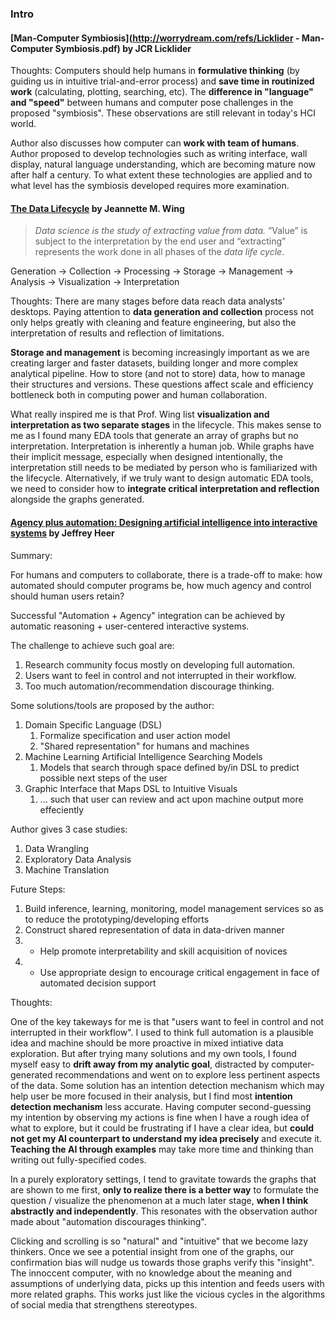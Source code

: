 ### Intro

#### [Man-Computer Symbiosis](http://worrydream.com/refs/Licklider - Man-Computer Symbiosis.pdf) by JCR Licklider

Thoughts: Computers should help humans in **formulative thinking** (by guiding us in intuitive trial-and-error process) and **save time in routinized work** (calculating, plotting, searching, etc). The **difference in "language" and "speed"** between humans and computer pose challenges in the proposed "symbiosis". These observations are still relevant in today's HCI world.

Author also discusses how computer can **work with team of humans**. Author proposed to develop technologies such as writing interface, wall display, natural language understanding, which are becoming mature now after half a century. To what extent these technologies are applied and to what level has the symbiosis developed requires more examination.

#### [The Data Lifecycle](https://hdsr.mitpress.mit.edu/pub/577rq08d/release/3) by Jeannette M. Wing

> *Data science is the study of extracting value from data.* “Value” is subject to the interpretation by the end user and “extracting” represents the work done in all phases of the *data life cycle*.

Generation -> Collection  -> Processing  -> Storage  -> Management  -> Analysis  -> Visualization -> Interpretation

Thoughts: There are many stages before data reach data analysts' desktops. Paying attention to **data generation and collection** process not only helps greatly with cleaning and feature engineering, but also the interpretation of results and reflection of limitations. 

**Storage and management** is becoming increasingly important as we are creating larger and faster datasets, building longer and more complex analytical pipeline. How to store (and not to store) data, how to manage their structures and versions. These questions affect scale and efficiency bottleneck both in computing power and human collaboration.

What really inspired me is that Prof. Wing list **visualization and interpretation as two separate stages** in the lifecycle. This makes sense to me as I found many EDA tools that generate an array of graphs but no interpretation. Interpretation is inherently a human job. While graphs have their implicit message, especially when designed intentionally, the interpretation still needs to be mediated by person who is familiarized with the lifecycle. Alternatively, if we truly want to design automatic EDA tools, we need to consider how to **integrate critical interpretation and reflection** alongside the graphs generated.  

#### [Agency plus automation: Designing artificial intelligence into interactive systems](https://www.pnas.org/content/pnas/116/6/1844.full.pdf) by Jeffrey Heer

Summary: 

For humans and computers to collaborate, there is a trade-off to make: how automated should computer programs be, how much agency and control should human users retain?

Successful "Automation + Agency" integration can be achieved by automatic reasoning + user-centered interactive systems. 

The challenge to achieve such goal are:

1. Research community focus mostly on developing full automation.
2. Users want to feel in control and not interrupted in their workflow.
3. Too much automation/recommendation discourage thinking.

Some solutions/tools are proposed by the author: 

1. Domain Specific Language (DSL)
   1. Formalize specification and user action model
   2. "Shared representation" for humans and machines
2. Machine Learning Artificial Intelligence Searching Models 
   1. Models that search through space defined by/in DSL to predict possible next steps of the user
3. Graphic Interface that Maps DSL to Intuitive Visuals
   1. ... such that user can review and act upon machine output more effeciently

Author gives 3 case studies:

1. Data Wrangling
2. Exploratory Data Analysis
3. Machine Translation

Future Steps:

1. Build inference, learning, monitoring, model management services so as to reduce the prototyping/developing efforts
2. Construct shared representation of data in data-driven manner
3. * Help promote interpretability and skill acquisition of novices
4. * Use appropriate design to encourage critical engagement in face of automated decision support

Thoughts: 

One of the key takeways for me is that "users want to feel in control and not interrupted in their workflow". I used to think full automation is a plausible idea and machine should be more proactive in mixed intiative data exploration. But after trying many solutions and my own tools, I found myself easy to **drift away from my analytic goal**, distracted by computer-generated recommendations and went on to explore less pertinent aspects of the data. Some solution has an intention detection mechanism which may help user be more focused in their analysis, but I find most **intention detection mechanism** less accurate. Having computer second-guessing my intention by observing my actions is fine when I have a rough idea of what to explore, but it could be frustrating if I have a clear idea, but **could not get my AI counterpart to understand my idea precisely** and execute it. **Teaching the AI through examples** may take more time and thinking than writing out fully-specified codes.

In a purely exploratory settings, I tend to gravitate towards the graphs that are shown to me first, **only to realize there is a better way** to formulate the question / visualize the phenomenon at a much later stage, **when I think abstractly and independently**. This resonates with the observation author made about "automation discourages thinking". 

Clicking and scrolling is so "natural" and "intuitive" that we become lazy thinkers. Once we see a potential insight from one of the graphs, our confirmation bias will nudge us towards those graphs verify this "insight". The innoccent computer, with no knowledge about the meaning and assumptions of underlying data, picks up this intention and feeds users with more related graphs. This works just like the vicious cycles in the algorithms of social media that strengthens stereotypes. 